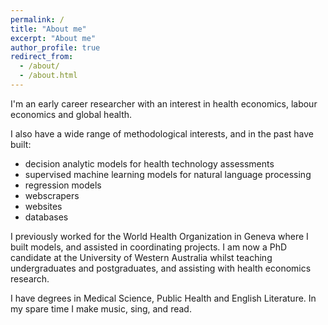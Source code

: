 ```yaml
---
permalink: /
title: "About me"
excerpt: "About me"
author_profile: true
redirect_from: 
  - /about/
  - /about.html
---
```


I'm an early career researcher with an interest in health economics, labour economics and global health. 

I also have a wide range of methodological interests, and in the past have built:
- decision analytic models for health technology assessments
- supervised machine learning models for natural language processing 
- regression models 
- webscrapers 
- websites 
- databases

I previously worked for the World Health Organization in Geneva where I built models, and assisted in coordinating projects. I am now a PhD candidate at the University of Western Australia whilst teaching undergraduates and postgraduates, and assisting with health economics research.

I have degrees in Medical Science, Public Health and English Literature. In my spare time I make music, sing, and read.

